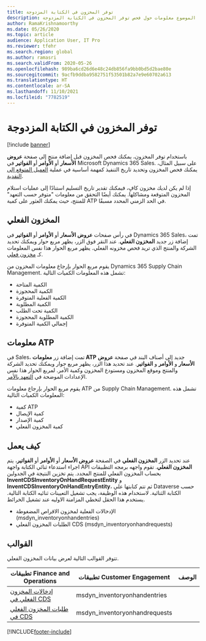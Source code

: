 ```yaml
---
title: توفر المخزون في الكتابة المزدوجة
description: يوفر هذا الموضوع معلومات حول فحص توفر المخزون في الكتابة المزدوجة.
author: RamaKrishnamoorthy
ms.date: 05/26/2020
ms.topic: article
audience: Application User, IT Pro
ms.reviewer: tfehr
ms.search.region: global
ms.author: ramasri
ms.search.validFrom: 2020-05-26
ms.openlocfilehash: 989ba6cd26d6e48c24db856fa9bb0bd5d2bae80e
ms.sourcegitcommit: 9acfb9ddba9582751f53501b82a7e9e60702a613
ms.translationtype: HT
ms.contentlocale: ar-SA
ms.lasthandoff: 11/10/2021
ms.locfileid: "7782519"
---
```

# <a name="inventory-availability-in-dual-write"></a>توفر المخزون في الكتابة المزدوجة

[!include [banner](../../includes/banner.md)]

باستخدام توفر المخزون، يمكنك فحص المخزون قبل إضافة منتج إلى صفحة **عروض الأسعار** أو **الأوامر** أو **الفواتير** في Microsoft Dynamics 365 Sales. على سبيل المثال، يمكنك فحص المخزون وتحديد تاريخ التنفيذ كمهمة أساسية في عملية [العميل المتوقع إلى النقدية](dual-write-prospect-to-cash.md).

إذا لم يكن لديك مخزون كافٍ، فيمكنك تقدير تاريخ التسليم استنادًا إلى عمليات استلام المخزون المتوقعة ومشاكلها. يمكنك أيضًا التحقق من معلومات "متوفر حسب التعهد‬" للمنتج، حيث يمكنك العثور على كمية ATP في الحد الزمني المحدد مسبقًا.

## <a name="on-hand-inventory"></a>المخزون الفعلي

في رأس صفحات **عروض الأسعار** أو **الأوامر** أو **الفواتير** في Dynamics 365 Sales، تمت إضافة زر جديد **المخزون الفعلي**. عند النقر فوق الزر، يظهر مربع حوار ويمكنك تحديد الشركة والمنتج الذي تريد فحص مخزونه الفعلي. يظهر مربع الحوار هذا نفس المعلومات كـ [مخزون فعلي](../../../../supply-chain/inventory/tasks/check-availability-stock.md).

يقوم مربع الحوار بإرجاع معلومات المخزون من Dynamics 365 Supply Chain Management. تشمل هذه المعلومات الكميات التالية:

- الكمية المتاحة
- الكمية المحجوزة
- الكمية الفعلية المتوفرة
- الكمية المطلوبة
- الكمية تحت الطلب
- الكمية المطلوبة المحجوزة
- إجمالي الكمية المتوفرة

## <a name="atp-information"></a>معلومات ATP

في Sales، تمت إضافة زر **معلومات ATP** جديد إلى أصناف البند في صفحة **عروض الأسعار** و **الأوامر** و **الفواتير**. عند تحديد هذا الزر، يظهر مربع حوار ويمكنك تحديد الشركة والمنتج وموقع المخزون ومستودع المخزون وكمية الأمر. لمربع الحوار هذا نفس الإعدادات الموضحة في [‏‫التعهد بالأمر‬](../../../../supply-chain/sales-marketing/delivery-dates-available-promise-calculations.md#atp-calculations).

يقوم مربع الحوار بإرجاع معلومات ATP من Supply Chain Management. تشمل هذه المعلومات الكميات التالية:

- كمية ATP
- كمية الإيصال
- كمية الإصدار
- كمية المخزون الفعلي

## <a name="how-it-works"></a>كيف يعمل

عند تحديد الزر **المخزون الفعلي** في الصفحة **عروض الأسعار** أو **الأوامر** أو **الفواتير**، يتم اجراء استدعاء ثنائي الكتابة واجهة API **المخزون الفعلي**. تقوم واجهه برمجه التطبيقات بحساب المخزون الفعلي للمنتج المحدد. يتم تخزين النتيجة في الجدولين **InventCDSInventoryOnHandRequestEntity** و **InventCDSInventoryOnHandEntryEntity**، ثم تتم كتابتها علي Dataverse حسب الكتابة الثنائية. لاستخدام هذه الوظيفة، يجب تشغيل التعيينات ثنائيه الكتابة التالية. يستخدم هذا الحقل لتخطي المزامنة الاوليه عند تشغيل الخرائط.

- الإدخالات الفعلية لمخزون الاقراص المضغوطة (msdyn_inventoryonhandentries)
- الطلبات المخزون الفعلي CDS (msdyn_inventoryonhandrequests)

## <a name="templates"></a>القوالب

تتوفر القوالب التالية لعرض بيانات المخزون الفعلي.

تطبيقات Finance and Operations | تطبيقات Customer Engagement     | الوصف
---|---|---
[إدخالات المخزون الفعلي في CDS](mapping-reference.md#145) | msdyn_inventoryonhandentries |
[طلبات المخزون الفعلي في CDS](mapping-reference.md#147) | msdyn_inventoryonhandrequests |

[!INCLUDE[footer-include](../../../../includes/footer-banner.md)]
